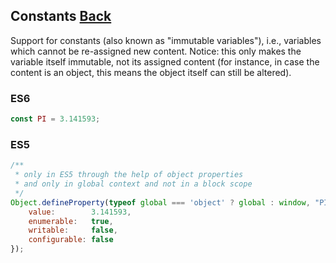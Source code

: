 ## Constants [Back](./../es6.md)

Support for constants (also known as "immutable variables"), i.e., variables which cannot be re-assigned new content. Notice: this only makes the variable itself immutable, not its assigned content (for instance, in case the content is an object, this means the object itself can still be altered).

### ES6

```js
const PI = 3.141593;
```

### ES5

```js
/**
 * only in ES5 through the help of object properties
 * and only in global context and not in a block scope
 */
Object.defineProperty(typeof global === 'object' ? global : window, "PI", {
    value:        3.141593,
    enumerable:   true,
    writable:     false,
    configurable: false
});
```

